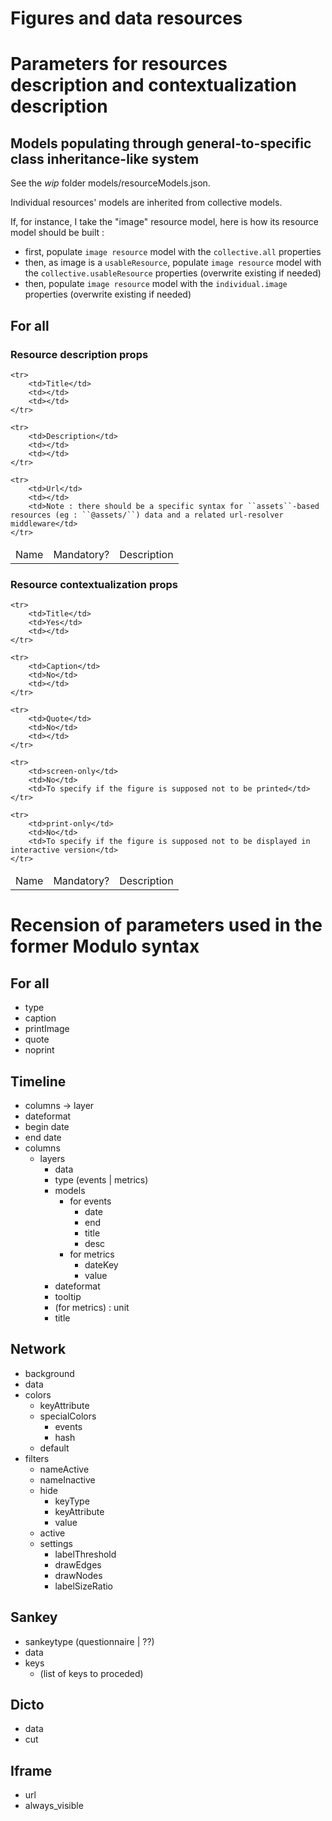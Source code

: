Figures and data resources
====

# Parameters for resources description and contextualization description

## Models populating through general-to-specific class inheritance-like system

See the *wip* folder models/resourceModels.json.

Individual resources' models are inherited from collective models.

If, for instance, I take the "image" resource model, here is how its resource model should be built :

* first, populate ``image resource`` model with the ``collective.all`` properties
* then, as image is a ``usableResource``, populate ``image resource`` model with the ``collective.usableResource`` properties (overwrite existing if needed)
* then, populate ``image resource`` model with the ``individual.image`` properties (overwrite existing if needed)

## For all

### Resource description props

<table>
    <tr>
        <thead>
            <td>Name</td>
            <td>Mandatory?</td>
            <td>Description</td>
        </thead>
    </tr>

    <tr>
        <td>Title</td>
        <td></td>
        <td></td>
    </tr>

    <tr>
        <td>Description</td>
        <td></td>
        <td></td>
    </tr>

    <tr>
        <td>Url</td>
        <td></td>
        <td>Note : there should be a specific syntax for ``assets``-based resources (eg : ``@assets/``) data and a related url-resolver middleware</td>
    </tr>
        
</table>

### Resource contextualization props

<table>
    <tr>
        <thead>
            <td>Name</td>
            <td>Mandatory?</td>
            <td>Description</td>
        </thead>
    </tr>

    <tr>
        <td>Title</td>
        <td>Yes</td>
        <td></td>
    </tr>

    <tr>
        <td>Caption</td>
        <td>No</td>
        <td></td>
    </tr>

    <tr>
        <td>Quote</td>
        <td>No</td>
        <td></td>
    </tr>

    <tr>
        <td>screen-only</td>
        <td>No</td>
        <td>To specify if the figure is supposed not to be printed</td>
    </tr>

    <tr>
        <td>print-only</td>
        <td>No</td>
        <td>To specify if the figure is supposed not to be displayed in interactive version</td>
    </tr>
</table>

# Recension of parameters used in the former Modulo syntax

## For all

* type
* caption
* printImage
* quote
* noprint

## Timeline

* columns -> layer
* dateformat
* begin date
* end date
* columns
    - layers
        + data
        + type (events | metrics)
        + models
            * for events
                - date
                - end
                - title
                - desc
            * for metrics
                - dateKey
                - value
        + dateformat
        + tooltip
        + (for metrics) : unit
        + title

## Network

* background
* data
* colors
    - keyAttribute
    - specialColors
        + events
        + hash
    - default
* filters
    - nameActive
    - nameInactive
    - hide
        + keyType
        + keyAttribute
        + value
    - active
    - settings
        + labelThreshold
        + drawEdges
        + drawNodes
        + labelSizeRatio

## Sankey

* sankeytype (questionnaire | ??)
* data
* keys
    - (list of keys to proceded)

## Dicto

* data
* cut

## Iframe

* url
* always_visible

